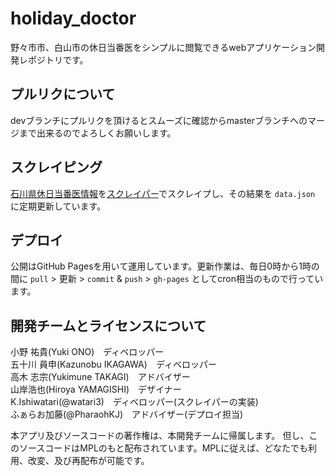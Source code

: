 # holiday_doctor
野々市市、白山市の休日当番医をシンプルに閲覧できるwebアプリケーション開発レポジトリです。

## プルリクについて
devブランチにプルリクを頂けるとスムーズに確認からmasterブランチへのマージまで出来るのでよろしくお願いします。

## スクレイピング
[石川県休日当番医情報](http://i-search.pref.ishikawa.jp/toban/index.php?a=3)を[スクレイパー](https://github.com/PharaohKJ/holiday_doctor_scraper)でスクレイプし、その結果を `data.json` に定期更新しています。

## デプロイ
公開はGitHub Pagesを用いて運用しています。更新作業は、毎日0時から1時の間に `pull` > 更新 > `commit` & `push` > `gh-pages` としてcron相当のもので行っています。


## 開発チームとライセンスについて
小野 祐貴(Yuki ONO)　ディベロッパー  
五十川 員申(Kazunobu IKAGAWA)　ディベロッパー  
高木 志宗(Yukimune TAKAGI)　アドバイザー  
山岸浩也(Hiroya YAMAGISHI)　デザイナー  
K.Ishiwatari(@watari3)　ディベロッパー(スクレイパーの実装)  
ふぁらお加藤(@PharaohKJ)　アドバイザー(デプロイ担当)


本アプリ及びソースコードの著作権は、本開発チームに帰属します。 但し、このソースコードはMPLのもと配布されています。MPLに従えば、どなたでも利用、改変、及び再配布が可能です。
